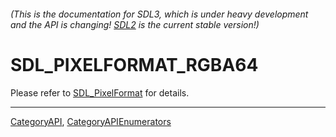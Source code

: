 ###### (This is the documentation for SDL3, which is under heavy development and the API is changing! [SDL2](https://wiki.libsdl.org/SDL2/) is the current stable version!)
# SDL_PIXELFORMAT_RGBA64

Please refer to [SDL_PixelFormat](SDL_PixelFormat) for details.

----
[CategoryAPI](CategoryAPI), [CategoryAPIEnumerators](CategoryAPIEnumerators)

